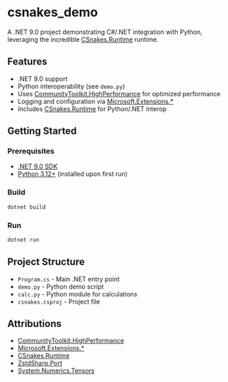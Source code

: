 # csnakes_demo
A .NET 9.0 project demonstrating C#/.NET integration with Python, leveraging the incredible [CSnakes.Runtime](https://www.nuget.org/packages/CSnakes.Runtime/) runtime.

## Features
- .NET 9.0 support
- Python interoperability (see `demo.py`)
- Uses [CommunityToolkit.HighPerformance](https://github.com/CommunityToolkit/dotnet) for optimized performance
- Logging and configuration via [Microsoft.Extensions.*](https://github.com/dotnet/runtime/tree/main/src/libraries/Microsoft.Extensions)
- Includes [CSnakes.Runtime](https://www.nuget.org/packages/CSnakes.Runtime/) for Python/.NET interop

## Getting Started

### Prerequisites
- [.NET 9.0 SDK](https://dotnet.microsoft.com/)
- [Python 3.12+](https://www.python.org/) (installed upon first run)

### Build
```sh
dotnet build
```

### Run
```sh
dotnet run
```
## Project Structure
- `Program.cs` - Main .NET entry point
- `demo.py` - Python demo script
- `calc.py` - Python module for calculations
- `csnakes.csproj` - Project file

## Attributions
- [CommunityToolkit.HighPerformance](https://github.com/CommunityToolkit/dotnet)
- [Microsoft.Extensions.*](https://github.com/dotnet/runtime/tree/main/src/libraries/Microsoft.Extensions)
- [CSnakes.Runtime](https://www.nuget.org/packages/CSnakes.Runtime/)
- [ZstdSharp.Port](https://github.com/oleg-st/ZstdSharp)
- [System.Numerics.Tensors](https://github.com/dotnet/runtime)
